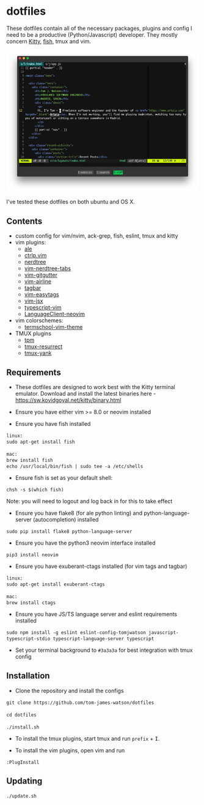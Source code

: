 # dotfiles

These dotfiles contain all of the necessary packages, plugins and config I need to be a productive (Python/Javascript) developer. They mostly concern [Kitty](https://sw.kovidgoyal.net/kitty), [fish](https://fishshell.com/), tmux and vim.

![my setup](./screenshot.png)

I've tested these dotfiles on both ubuntu and OS X.

## Contents

- custom config for vim/nvim, ack-grep, fish, eslint, tmux and kitty
- vim plugins:
  - [ale](https://github.com/w0rp/ale)
  - [ctrlp.vim](https://github.com/kien/ctrlp.vim)
  - [nerdtree](https://github.com/scrooloose/nerdtree)
  - [vim-nerdtree-tabs](https://github.com/jistr/vim-nerdtree-tabs)
  - [vim-gitgutter](https://github.com/airblade/vim-gitgutter)
  - [vim-airline](https://github.com/bling/vim-airline)
  - [tagbar](https://github.com/majutsushi/tagbar)
  - [vim-easytags](https://github.com/xolox/vim-easytags)
  - [vim-jsx](https://github.com/mxw/vim-jsx)
  - [typescript-vim](https://github.com/leafgarland/typescript-vim)
  - [LanguageClient-neovim](https://github.com/autozimu/LanguageClient-neovim)
- vim colorschemes:
  - [termschool-vim-theme](https://github.com/marcopaganini/termschool-vim-theme)
- TMUX plugins
  - [tpm](https://github.com/tmux-plugins/tpm)
  - [tmux-resurrect](https://github.com/tmux-plugins/tmux-resurrect)
  - [tmux-yank](https://github.com/tmux-plugins/tmux-yank)

## Requirements

- These dotfiles are designed to work best with the Kitty terminal emulator. Download and install the latest binaries here - https://sw.kovidgoyal.net/kitty/binary.html

- Ensure you have either vim >= 8.0 or neovim installed

- Ensure you have fish installed
```
linux:
sudo apt-get install fish

mac:
brew install fish
echo /usr/local/bin/fish | sudo tee -a /etc/shells
```

- Ensure fish is set as your default shell:
```
chsh -s $(which fish)
```
Note: you will need to logout and log back in for this to take effect

- Ensure you have flake8 (for ale python linting) and python-language-server (autocompletion) installed
```
sudo pip install flake8 python-language-server
```

- Ensure you have the python3 neovim interface installed
```
pip3 install neovim
```

- Ensure you have exuberant-ctags installed (for vim tags and tagbar)
```
linux:
sudo apt-get install exuberant-ctags

mac:
brew install ctags
```

- Ensure you have JS/TS language server and eslint requirements installed
```
sudo npm install -g eslint eslint-config-tomjwatson javascript-typescript-stdio typescript-language-server typescript
```

- Set your terminal background to `#3a3a3a` for best integration with tmux config

## Installation

- Clone the repository and install the configs
```
git clone https://github.com/tom-james-watson/dotfiles

cd dotfiles

./install.sh
```

- To install the tmux plugins, start tmux and run `prefix` + <kbd>I</kbd>.

- To install the vim plugins, open vim and run
```
:PlugInstall
```

## Updating

```
./update.sh
```
